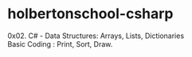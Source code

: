# holbertonschool-csharp
0x02. C# - Data Structures: Arrays, Lists, Dictionaries<br>
Basic Coding : Print, Sort, Draw.
